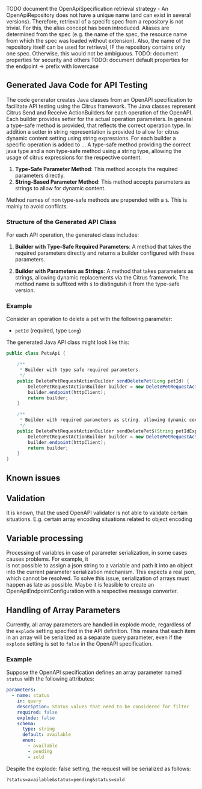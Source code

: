 TODO document the OpenApiSpecification retrieval strategy
    - An OpenApiRepository does not have a unique name (and can exist in several versions). Therefore,
      retrieval of a specifc spec from a repository is not trivial. For this, the alias concept has 
      been introduced. Aliases are determined from the spec (e.g. the name of the spec, the resource 
      name from which the spec was loaded without extension). Also, the name of the repository itself
      can be used for retrieval, IF the repository contains only one spec. Otherwise, this would not be
      ambiguous.
TODO: document properties for security and others
TODO: document default properties for the endpoint -> prefix with lowercase 

## Generated Java Code for API Testing

The code generator creates Java classes from an OpenAPI specification to facilitate API testing using the Citrus framework. 
The Java classes represent Citrus Send and Receive ActionBuilders for each operation of the OpenAPI. Each builder provides
setter for the actual operation parameters. In general a type-safe method is provided, that reflects the correct operation type.
In addition a setter in string representation is provided to allow for citrus dynamic content setting using string expressions.
For each builder a specific operation is added to ...
A type-safe method providing the correct java type and a non type-safe method using a string type, allowing the usage of citrus expressions for the respective content.

1. **Type-Safe Parameter Method**: This method accepts the required parameters directly.
2. **String-Based Parameter Method**: This method accepts parameters as strings to allow for dynamic content.

Method names of non type-safe methods are prepended with a `$`. This is mainly to avoid conflicts.

### Structure of the Generated API Class

For each API operation, the generated class includes:

1. **Builder with Type-Safe Required Parameters**: A method that takes the required parameters directly and returns a builder configured with these parameters.

2. **Builder with Parameters as Strings**: A method that takes parameters as strings, allowing dynamic replacements via the Citrus framework. The method name is suffixed with `$` to distinguish it from the type-safe version.

### Example

Consider an operation to delete a pet with the following parameter:
- `petId` (required, type `Long`)

The generated Java API class might look like this:

```java
public class PetsApi {

    /**
     * Builder with type safe required parameters.
     */
    public DeletePetRequestActionBuilder sendDeletePet(Long petId) {
        DeletePetRequestActionBuilder builder = new DeletePetRequestActionBuilder(openApiSpecification, petId);
        builder.endpoint(httpClient);
        return builder;
    }

    /**
     * Builder with required parameters as string, allowing dynamic content using citrus expressions.
     */
    public DeletePetRequestActionBuilder sendDeletePet$(String petIdExpression) {
        DeletePetRequestActionBuilder builder = new DeletePetRequestActionBuilder(petIdExpression, openApiSpecification);
        builder.endpoint(httpClient);
        return builder;
    }
}
```

## Known issues

## Validation

It is known, that the used OpenAPI validator is not able to validate certain situations.
E.g. certain array encoding situations related to object encoding 

## Variable processing

Processing of variables in case of parameter serialization, in some cases causes problems. For example, it  
is not possible to assign a json string to a variable and path it into an object into the current 
parameter serialization mechanism. This expects a real json, which cannot be resolved. To solve this issue,
serialization of arrays must happen as late as possible. Maybe it is feasible to create an OpenApiEndpointConfiguration
with a respective message converter.

## Handling of Array Parameters

Currently, all array parameters are handled in explode mode, regardless of the `explode` setting specified
in the API definition. This means that each item in an array will be serialized as a separate query 
parameter, even if the `explode` setting is set to `false` in the OpenAPI specification.

### Example

Suppose the OpenAPI specification defines an array parameter named `status` with the following attributes:

```yaml
parameters:
  - name: status
    in: query
    description: Status values that need to be considered for filter
    required: false
    explode: false
    schema:
      type: string
      default: available
      enum:
        - available
        - pending
        - sold
```

Despite the explode: false setting, the request will be serialized as follows:

```
?status=available&status=pending&status=sold
```
